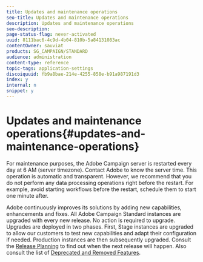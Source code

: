 ```yaml
---
title: Updates and maintenance operations
seo-title: Updates and maintenance operations
description: Updates and maintenance operations
seo-description: 
page-status-flag: never-activated
uuid: 8111bac6-4c9d-4b04-810b-5a84131083ac
contentOwner: sauviat
products: SG_CAMPAIGN/STANDARD
audience: administration
content-type: reference
topic-tags: application-settings
discoiquuid: fb9a8bae-214e-4255-858e-b91a987191d3
index: y
internal: n
snippet: y
---
```


# Updates and maintenance operations{#updates-and-maintenance-operations}

For maintenance purposes, the Adobe Campaign server is restarted every day at 6 AM (server timezone). Contact Adobe to know the server time. This operation is automatic and transparent. However, we recommend that you do not perform any data processing operations right before the restart. For example, avoid starting workflows before the restart, schedule them to start one minute after.

Adobe continuously improves its solutions by adding new capabilities, enhancements and fixes. All Adobe Campaign Standard instances are upgraded with every new release. No action is required to upgrade. Upgrades are deployed in two phases. First, Stage instances are upgraded to allow our customers to test new capabilities and adapt their configuration if needed. Production instances are then subsequently upgraded. Consult the [Release Planning](https://helpx.adobe.com/campaign/kb/acs-release-planning.html) to find out when the next release will happen. Also consult the list of [Deprecated and Removed Features](https://helpx.adobe.com/campaign/kb/acs-deprecated-and-removed-features.html).
